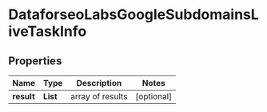# DataforseoLabsGoogleSubdomainsLiveTaskInfo


## Properties

| Name | Type | Description | Notes |
|------------ | ------------- | ------------- | -------------|
**result** | **List<DataforseoLabsGoogleSubdomainsLiveResultInfo>** | array of results |[optional]|